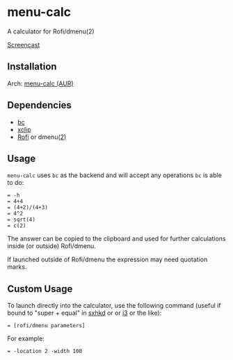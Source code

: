 # menu-calc
A calculator for Rofi/dmenu(2)

[Screencast](https://gfycat.com/SociableDopeyHerald)

## Installation
Arch: [menu-calc (AUR)](https://aur.archlinux.org/packages/menu-calc/)

## Dependencies
- [bc](https://www.archlinux.org/packages/extra/x86_64/bc/)
- [xclip](https://www.archlinux.org/packages/extra/x86_64/xclip/)
- [Rofi](https://aur.archlinux.org/packages/rofi-git/) or
  dmenu[(2)](https://aur.archlinux.org/packages/dmenu2/)

## Usage
`menu-calc` uses `bc` as the backend and will accept any operations `bc` is able
to do:

    = -h
    = 4+4
    = (4+2)/(4+3)
    = 4^2
    = sqrt(4)
    = c(2)

The answer can be copied to the clipboard and used for further calculations
inside (or outside) Rofi/dmenu.

If launched outside of Rofi/dmenu the expression may need quotation marks.

## Custom Usage
To launch directly into the calculator, use the following command (useful if
bound to "super + equal" in [sxhkd](https://github.com/baskerville/sxhkd) or or
[i3](https://i3wm.org/) or the like):

    = [rofi/dmenu parameters]

For example:

    = -location 2 -width 100
